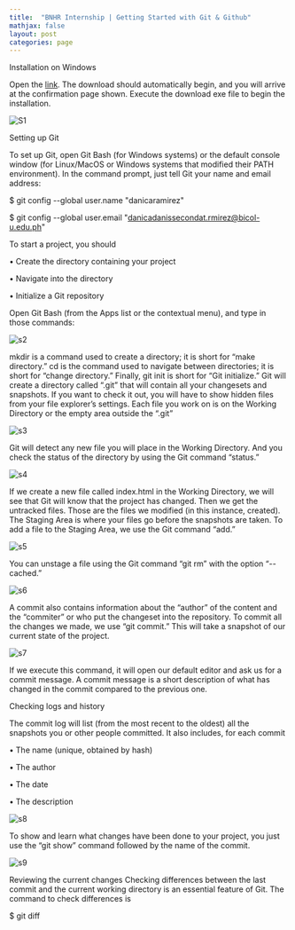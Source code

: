 ```yaml
---
title:  "BNHR Internship | Getting Started with Git & Github"
mathjax: false
layout: post
categories: page
---
```



Installation on Windows

Open the [link](https://git-scm.com/download/win). The download should automatically begin, and you will arrive at the confirmation page shown. Execute the download exe file to begin the installation. 


![S1](https://user-images.githubusercontent.com/90082311/135712513-ce845d9d-2679-4b7e-ace3-79652b039e64.png)



Setting up Git

To set up Git, open Git Bash (for Windows systems) or the default console window (for Linux/MacOS or Windows systems that modified their PATH environment). In the command prompt, just tell Git your name and email address: 

$ git config --global user.name "danicaramirez"

$ git config --global user.email "danicadanissecondat.rmirez@bicol-u.edu.ph" 



To start a project, you should

•	Create the directory containing your project 

•	Navigate into the directory 

•	Initialize a Git repository 

Open Git Bash (from the Apps list or the contextual menu), and type in those commands: 

![s2](https://user-images.githubusercontent.com/90082311/135717639-b82d47cf-9ff7-4c20-a549-84cab86914e5.png)

mkdir is a command used to create a directory; it is short for “make directory.” cd is the command used to navigate between directories; it is short for “change directory.” Finally, git init is short for “Git initialize.” Git will create a directory called “.git” that will contain all your changesets and snapshots. If you want to check it out, you will have to show hidden files from your file explorer’s settings. Each file you work on is on the Working Directory or the empty area outside the “.git” 


![s3](https://user-images.githubusercontent.com/90082311/135717668-24821be3-e471-490e-aa81-88cf4cbd2d70.png)

Git will detect any new file you will place in the Working Directory. And you check the status of the directory by using the Git command “status.” 

![s4](https://user-images.githubusercontent.com/90082311/135717740-7efbf1b8-afde-4b7d-8012-416384184988.png)


If we create a new file called index.html in the Working Directory, we will see that Git will know that the project has changed. Then we get the untracked files. Those are the files we modified (in this instance, created). The Staging Area is where your files go before the snapshots are taken. 
To add a file to the Staging Area, we use the Git command “add.” 

![s5](https://user-images.githubusercontent.com/90082311/135717800-127dd1b5-a718-44d3-9647-3a8d42af6355.png)


You can unstage a file using the Git command “git rm” with the option “--cached.” 

![s6](https://user-images.githubusercontent.com/90082311/135717826-3d5ff509-d4de-40cf-8d96-484753bc6eb6.png)


A commit also contains information about the “author” of the content and the “commiter” or who put the changeset into the repository. 
To commit all the changes we made, we use “git commit.” This will take a snapshot of our current state of the project. 

![s7](https://user-images.githubusercontent.com/90082311/135717881-c7ed73c7-3cf0-4de9-991f-2e48509e8c9a.png)


If we execute this command, it will open our default editor and ask us for a commit message. A commit message is a short description of what has changed in the commit compared to the previous one. 

Checking logs and history 

The commit log will list (from the most recent to the oldest) all the snapshots you or other people committed. It also includes, for each commit 

•	The name (unique, obtained by hash) 

•	The author 

•	The date 

•	The description 

![s8](https://user-images.githubusercontent.com/90082311/135717908-1b8661d4-3968-46bd-89c5-65b2d196df5a.png)



To show and learn what changes have been done to your project, you just use the “git show” command followed by the name of the commit. 

![s9](https://user-images.githubusercontent.com/90082311/135717931-8fb96955-b80e-4a11-b2c8-91d32f57aacc.png)


Reviewing the current changes 
Checking differences between the last commit and the current working directory is an essential feature of Git. The command to check differences is 

$ git diff 















